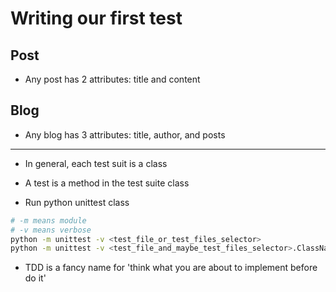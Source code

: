 # Writing our first test

## Post

- Any post has 2 attributes: title and content

## Blog

- Any blog has 3 attributes: title, author, and posts

---

- In general, each test suit is a class

- A test is a method in the test suite class

- Run python unittest class

```bash
# -m means module
# -v means verbose
python -m unittest -v <test_file_or_test_files_selector>
python -m unittest -v <test_file_and_maybe_test_files_selector>.ClassName
```

- TDD is a fancy name for 'think what you are about to implement before do it'